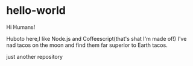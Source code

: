 # hello-world

Hi Humans!

Huboto here,I like Node.js and Coffeescript(that's shat I'm made of!)
I've nad tacos on the moon and find them far superior to Earth tacos.

just another repository
